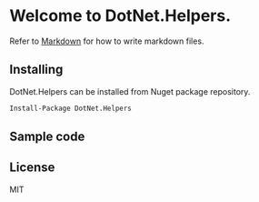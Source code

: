 # Welcome to **DotNet.Helpers**.
Refer to [Markdown](http://daringfireball.net/projects/markdown/) for how to write markdown files.
## Installing
DotNet.Helpers can be installed from Nuget package repository.

```ps
Install-Package DotNet.Helpers
```
## Sample code

## License

MIT
